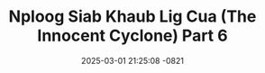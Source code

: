 ---
layout: movie-video-data
date: 2025-03-01 21:25:08 -0821
categories: movie

# Site Attributes
title: "Nploog Siab Khaub Lig Cua (The Innocent Cyclone) Part 6"
permalink: "/movie/Nploog_Siab_Khaub_Lig_Cua_(The_Innocent_Cyclone)_Part_6"

# Movie Attributes
synopsis: ""
producer: "Pao Hue Vang"
director: "Pao Hue Vang"
writer: "Pao Hue Vang"
video_link: ""
genre: "Drama Romance"
year: ""
release_type: "DVD"
storage: "Center for Hmong Studies"
thumbnail: "/assets/images/movie_thumbnails/Nploog Siab Khaub Lig Cua (The Innocent Cyclone) Part 6.jpeg"
publishing_company: "Modern Jungle Art Studio"

# Sequels + Parts
base_movie: ""
total_parts: 6
sequel: ""

# Movie Cast
cast:
- name: "Leng Vang"
- name: "Tou Yang"
- name: "Bra Moua"
- name: "Kao Nai Xiong"
- name: "Kong Her"
- name: "Ntxhai Tsab"
- name: "Phim Maiv"
- name: "Txais Hawj"
- name: "Leng Xiong"
- name: "Dao Yant"
- name: "Cua Yang"
- name: "Paj Thao"
- name: "Mai Chia Yang"
- name: "Ka Yeng Vang"
---